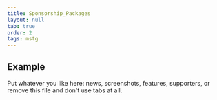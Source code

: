 ```yaml
---
title: Sponsorship_Packages
layout: null
tab: true
order: 2
tags: mstg
---
```


## Example

Put whatever you like here: news, screenshots, features, supporters, or remove this file and don't use tabs at all.